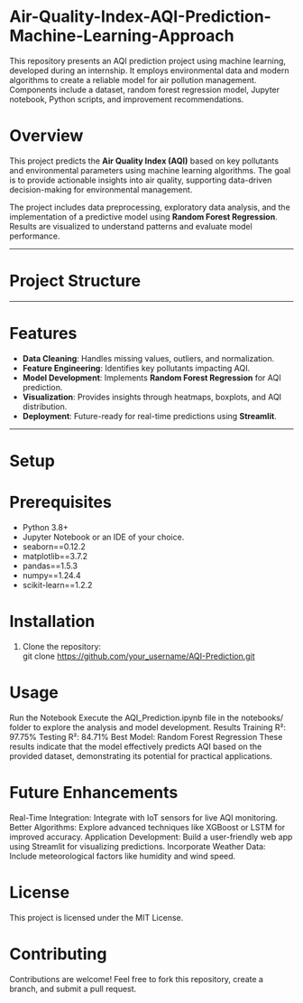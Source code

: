 # Air-Quality-Index-AQI-Prediction-Machine-Learning-Approach
This repository presents an AQI prediction project using machine learning, developed during an internship. It employs environmental data and modern algorithms to create a reliable model for air pollution management. Components include a dataset, random forest regression model, Jupyter notebook, Python scripts, and improvement recommendations.

# Overview  
This project predicts the **Air Quality Index (AQI)** based on key pollutants and environmental parameters using machine learning algorithms. The goal is to provide actionable insights into air quality, supporting data-driven decision-making for environmental management.  

The project includes data preprocessing, exploratory data analysis, and the implementation of a predictive model using **Random Forest Regression**. Results are visualized to understand patterns and evaluate model performance.  

---

# Project Structure  
---
# Features  
- **Data Cleaning**: Handles missing values, outliers, and normalization.  
- **Feature Engineering**: Identifies key pollutants impacting AQI.  
- **Model Development**: Implements **Random Forest Regression** for AQI prediction.  
- **Visualization**: Provides insights through heatmaps, boxplots, and AQI distribution.  
- **Deployment**: Future-ready for real-time predictions using **Streamlit**.  
---

# Setup  

# Prerequisites  
- Python 3.8+  
- Jupyter Notebook or an IDE of your choice.  
- seaborn==0.12.2  
- matplotlib==3.7.2  
- pandas==1.5.3  
- numpy==1.24.4  
- scikit-learn==1.2.2  

# Installation  
1. Clone the repository:  
   git clone https://github.com/your_username/AQI-Prediction.git

# Usage
Run the Notebook
Execute the AQI_Prediction.ipynb file in the notebooks/ folder to explore the analysis and model development.
Results
Training R²: 97.75%
Testing R²: 84.71%
Best Model: Random Forest Regression
These results indicate that the model effectively predicts AQI based on the provided dataset, demonstrating its potential for practical applications.

# Future Enhancements
Real-Time Integration: Integrate with IoT sensors for live AQI monitoring.
Better Algorithms: Explore advanced techniques like XGBoost or LSTM for improved accuracy.
Application Development: Build a user-friendly web app using Streamlit for visualizing predictions.
Incorporate Weather Data: Include meteorological factors like humidity and wind speed.

# License
This project is licensed under the MIT License.

# Contributing
Contributions are welcome! Feel free to fork this repository, create a branch, and submit a pull request.
